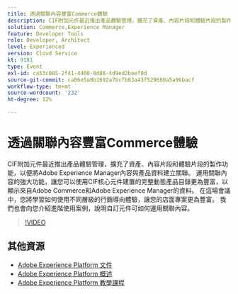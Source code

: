```yaml
---
title: 透過關聯內容豐富Commerce體驗
description: CIF附加元件最近推出產品體驗管理，擴充了資產、內容片段和體驗片段的製作功能，以便將Adobe Experience Manager內容與產品資料建立關聯。 運用關聯內容的強大功能，讓您可以使用CIF核心元件建置的完整動態產品目錄更為豐富，以顯示來自Adobe Commerce和Adobe Experience Manager的資料。 在這場會議中，您將學習如何使用不同層級的行銷導向體驗，讓您的店面專案更為豐富。 我們也會向您介紹進階使用案例，說明自訂元件可如何運用關聯內容。
solution: Commerce,Experience Manager
feature: Developer Tools
role: Developer, Architect
level: Experienced
version: Cloud Service
kt: 9181
type: Event
exl-id: ca53c085-2f41-4400-8d88-4d9ed2beef0d
source-git-commit: ca06e5a8b1602a7bcfb83a43f529680a5a96bacf
workflow-type: tm+mt
source-wordcount: '232'
ht-degree: 12%

---
```


# 透過關聯內容豐富Commerce體驗

CIF附加元件最近推出產品體驗管理，擴充了資產、內容片段和體驗片段的製作功能，以便將Adobe Experience Manager內容與產品資料建立關聯。 運用關聯內容的強大功能，讓您可以使用CIF核心元件建置的完整動態產品目錄更為豐富，以顯示來自Adobe Commerce和Adobe Experience Manager的資料。 在這場會議中，您將學習如何使用不同層級的行銷導向體驗，讓您的店面專案更為豐富。 我們也會向您介紹進階使用案例，說明自訂元件可如何運用關聯內容。

>[!VIDEO](https://video.tv.adobe.com/v/337772/?quality=12&learn=on&hidetitle=true)

## 其他資源

- [Adobe Experience Platform 文件](https://experienceleague.adobe.com/docs/experience-platform.html)
- [Adobe Experience Platform 概述](https://experienceleague.adobe.com/docs/experience-platform/landing/home.html?lang=zh-Hant)
- [Adobe Experience Platform 教學課程](https://experienceleague.adobe.com/docs/platform-learn/tutorials/overview.html?lang=zh-Hant)
